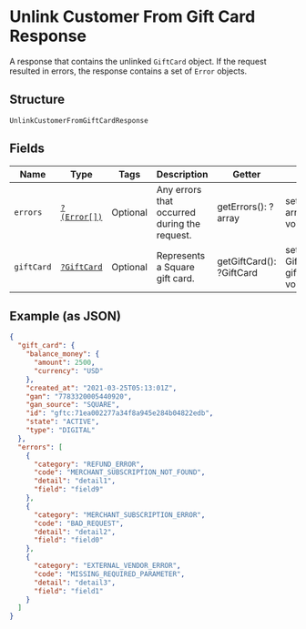 
# Unlink Customer From Gift Card Response

A response that contains the unlinked `GiftCard` object. If the request resulted in errors,
the response contains a set of `Error` objects.

## Structure

`UnlinkCustomerFromGiftCardResponse`

## Fields

| Name | Type | Tags | Description | Getter | Setter |
|  --- | --- | --- | --- | --- | --- |
| `errors` | [`?(Error[])`](../../doc/models/error.md) | Optional | Any errors that occurred during the request. | getErrors(): ?array | setErrors(?array errors): void |
| `giftCard` | [`?GiftCard`](../../doc/models/gift-card.md) | Optional | Represents a Square gift card. | getGiftCard(): ?GiftCard | setGiftCard(?GiftCard giftCard): void |

## Example (as JSON)

```json
{
  "gift_card": {
    "balance_money": {
      "amount": 2500,
      "currency": "USD"
    },
    "created_at": "2021-03-25T05:13:01Z",
    "gan": "7783320005440920",
    "gan_source": "SQUARE",
    "id": "gftc:71ea002277a34f8a945e284b04822edb",
    "state": "ACTIVE",
    "type": "DIGITAL"
  },
  "errors": [
    {
      "category": "REFUND_ERROR",
      "code": "MERCHANT_SUBSCRIPTION_NOT_FOUND",
      "detail": "detail1",
      "field": "field9"
    },
    {
      "category": "MERCHANT_SUBSCRIPTION_ERROR",
      "code": "BAD_REQUEST",
      "detail": "detail2",
      "field": "field0"
    },
    {
      "category": "EXTERNAL_VENDOR_ERROR",
      "code": "MISSING_REQUIRED_PARAMETER",
      "detail": "detail3",
      "field": "field1"
    }
  ]
}
```

